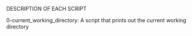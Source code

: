 DESCRIPTION OF EACH SCRIPT

0-current_working_directory: A script that prints out the current working directory

